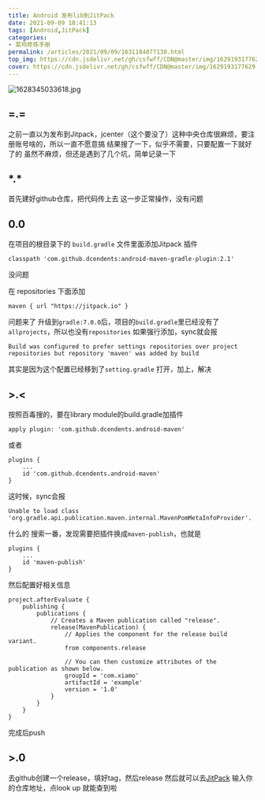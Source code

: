 ```yaml
---
title: Android 发布lib到JitPack
date: 2021-09-09 18:41:13
tags: [Android,JitPack]
categories: 
- 菜鸡修炼手册
permalink: /articles/2021/09/09/1631184077130.html
top_img: https://cdn.jsdelivr.net/gh/csfwff/CDN@master/img/1629193177629.png
cover: https://cdn.jsdelivr.net/gh/csfwff/CDN@master/img/1629193177629.png
---
```

![1628345033618.jpg](https://cdn.jsdelivr.net/gh/csfwff/CDN@master/img/1629193177629.png)

## =.= 
之前一直以为发布到Jitpack，jcenter（这个要没了）这种中央仓库很麻烦，要注册账号啥的，所以一直不愿意搞
结果搜了一下，似乎不需要，只要配置一下就好了的
虽然不麻烦，但还是遇到了几个坑，简单记录一下

## \*.\*
首先建好github仓库，把代码传上去
这一步正常操作，没有问题

## 0.0
在项目的根目录下的 `build.gradle` 文件里面添加Jitpack 插件
```
classpath 'com.github.dcendents:android-maven-gradle-plugin:2.1'
```
没问题

在 repositories 下面添加
```
maven { url "https://jitpack.io" }
```
问题来了
升级到`gradle:7.0.0`后，项目的`build.gradle`里已经没有了`allprojects`，所以也没有`repositories`
如果强行添加，sync就会报
```
Build was configured to prefer settings repositories over project repositories but repository 'maven' was added by build
```
其实是因为这个配置已经移到了`setting.gradle`
打开，加上，解决

## >.<
按照百毒搜的，要在library module的build.gradle加插件
```
apply plugin: 'com.github.dcendents.android-maven'
```
或者
```
plugins {
    ...
    id 'com.github.dcendents.android-maven'
}
```
这时候，sync会报
```
Unable to load class 'org.gradle.api.publication.maven.internal.MavenPomMetaInfoProvider'.
```
什么的
搜索一番，发现需要把插件换成`maven-publish`，也就是
```
plugins {
    ...
    id 'maven-publish'
}
```

然后配置好相关信息
```
project.afterEvaluate {
    publishing {
        publications {
            // Creates a Maven publication called "release".
            release(MavenPublication) {
                // Applies the component for the release build variant.
                from components.release

                // You can then customize attributes of the publication as shown below.
                groupId = 'com.xiamo'
                artifactId = 'example'
                version = '1.0'
            }
        }
    }
}

```
完成后push

## >.0
去github创建一个release，填好tag，然后release
然后就可以去[JitPack](https://jitpack.io/)
输入你的仓库地址，点look up
就能查到啦
